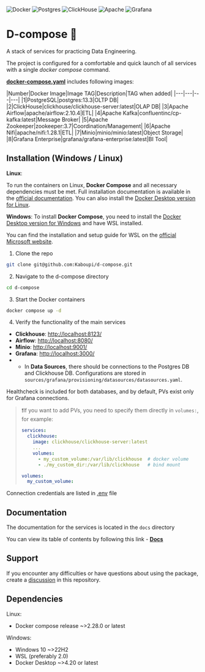 ![Docker](https://img.shields.io/badge/docker-%230db7ed.svg?style=for-the-badge&logo=docker&logoColor=white)
![Postgres](https://img.shields.io/badge/postgres-%23316192.svg?style=for-the-badge&logo=postgresql&logoColor=white)
![ClickHouse](https://img.shields.io/badge/ClickHouse-FFCC01?style=for-the-badge&logo=clickhouse&logoColor=white)
![Apache](https://img.shields.io/badge/apache-%23D42029.svg?style=for-the-badge&logo=apache&logoColor=white)
![Grafana](https://img.shields.io/badge/grafana-%23F46800.svg?style=for-the-badge&logo=grafana&logoColor=white)


# D-compose 🐳

A stack of services for practicing Data Engineering.

The project is configured for a comfortable and quick launch of all services with a single *docker compose* command.

[**docker-compose.yaml**](https://github.com/Kaboupi/d-compose/blob/master/docker-compose.yaml) includes following images:

|Number|Docker Image|Image TAG|Description|TAG when added|
|---|---|---|---|
|1|PostgreSQL|postgres:13.3|OLTP DB|
|2|ClickHouse|clickhouse/clickhouse-server:latest|OLAP DB|
|3|Apache Airflow|apache/airflow:2.10.4|ETL|
|4|Apache Kafka|confluentinc/cp-kafka:latest|Message Broker|
|5|Apache Zookeeper|zookeeper:3.7|Coordination/Management|
|6|Apache Nifi|apache/nifi:1.28.1|ETL|
|7|Minio|minio/minio:latest|Object Storage|
|8|Grafana Enterprise|grafana/grafana-enterprise:latest|BI Tool|

<!--Установка-->

## Installation (Windows / Linux)

**Linux**:

To run the containers on Linux, **Docker Compose** and all necessary dependencies must be met. Full installation documentation is available in the [official documentation](https://docs.docker.com/compose/install/linux/). You can also install the [Docker Desktop version for Linux](https://docs.docker.com/desktop/).

**Windows**:
To install **Docker Compose**, you need to install the [Docker Desktop version for Windows](https://docs.docker.com/desktop/) and have WSL installed.

You can find the installation and setup guide for WSL on the [official Microsoft website](https://learn.microsoft.com/ru-ru/windows/wsl/install).

1. Clone the repo

```bash
git clone git@github.com:Kaboupi/d-compose.git
```

2. Navigate to the d-compose directory

```bash
cd d-compose
```

3. Start the Docker containers

```bash
docker compose up -d
```

4. Verify the functionality of the main services

- **Clickhouse**: [http://localhost:8123/](http://localhost:8123/)
- **Airflow**: [http://localhost:8080/](http://localhost:8080/)
- **Minio**: [http://localhost:9001/](http://localhost:9001/)
- **Grafana**: [http://localhost:3000/](http://localhost:3000/)
- - In **Data Sources**, there should be connections to the Postgres DB and Clickhouse DB. Configurations are stored in `sources/grafana/provisioning/datasources/datasources.yaml`.

Healthcheck is included for both databases, and by default, PVs exist only for Grafana connections.

> ❗If you want to add PVs, you need to specify them directly in `volumes:`, for example:
>
> ```yaml
> services:
>   clickhouse:
>     image: clickhouse/clickhouse-server:latest
>     ...
>     volumes:
>       - my_custom_volume:/var/lib/clickhouse  # docker volume
>       - ./my_custom_dir:/var/lib/clickhouse   # bind mount
>
> volumes:
>   my_custom_volume:
> ```

Connection credentials are listed in [.env](https://github.com/Kaboupi/d-compose/blob/master/.env) file

<!--Документация-->

## Documentation

The documentation for the services is located in the `docs` directory

You can view its table of contents by following this link - [__Docs__](https://github.com/Kaboupi/d-compose/blob/master/docs/list.md)

<!--Support-->

## Support

If you encounter any difficulties or have questions about using the package, create a [discussion](https://github.com/kaboupi/d-compose/issues/new/choose) in this repository.

<!--Зависимости-->

## Dependencies

Linux:

- Docker compose release ~>2.28.0 or latest

Windows:

- Windows 10 ~>22H2
- WSL (preferably 2.0)
- Docker Desktop ~>4.20 or latest

